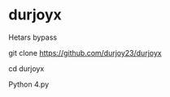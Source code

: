 # durjoyx
Hetars bypass 




git clone https://github.com/durjoy23/durjoyx

cd durjoyx



Python 4.py
